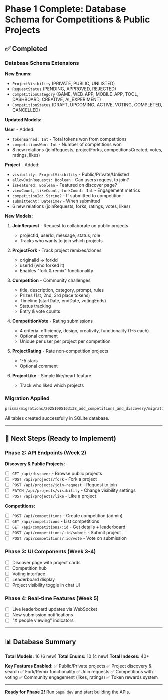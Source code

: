 # Phase 1 Complete: Database Schema for Competitions & Public Projects

## ✅ Completed

### Database Schema Extensions

**New Enums:**
- `ProjectVisibility` (PRIVATE, PUBLIC, UNLISTED)
- `RequestStatus` (PENDING, APPROVED, REJECTED)
- `CompetitionCategory` (GAME, WEB_APP, MOBILE_APP, TOOL, DASHBOARD, CREATIVE, AI_EXPERIMENT)
- `CompetitionStatus` (DRAFT, UPCOMING, ACTIVE, VOTING, COMPLETED, CANCELLED)

**Updated Models:**

**User** - Added:
- `tokenEarned: Int` - Total tokens won from competitions
- `competitionsWon: Int` - Number of competitions won
- 8 new relations (joinRequests, projectForks, competitionsCreated, votes, ratings, likes)

**Project** - Added:
- `visibility: ProjectVisibility` - Public/Private/Unlisted
- `allowJoinRequests: Boolean` - Can users request to join?
- `isFeatured: Boolean` - Featured on discover page?
- `viewCount, likeCount, forkCount: Int` - Engagement metrics
- `competitionId: String?` - If submitted to competition
- `submittedAt: DateTime?` - When submitted
- 6 new relations (joinRequests, forks, ratings, votes, likes)

**New Models:**

1. **JoinRequest** - Request to collaborate on public projects
   - projectId, userId, message, status, role
   - Tracks who wants to join which projects

2. **ProjectFork** - Track project remixes/clones
   - originalId → forkId
   - userId (who forked it)
   - Enables "fork & remix" functionality

3. **Competition** - Community challenges
   - title, description, category, prompt, rules
   - Prizes (1st, 2nd, 3rd place tokens)
   - Timeline (startDate, endDate, votingEnds)
   - Status tracking
   - Entry & vote counts

4. **CompetitionVote** - Rating submissions
   - 4 criteria: efficiency, design, creativity, functionality (1-5 each)
   - Optional comment
   - Unique per user per project per competition

5. **ProjectRating** - Rate non-competition projects
   - 1-5 stars
   - Optional comment

6. **ProjectLike** - Simple like/heart feature
   - Track who liked which projects

### Migration Applied

```bash
prisma/migrations/20251005163138_add_competitions_and_discovery/migration.sql
```

All tables created successfully in SQLite database.

---

## 🎯 Next Steps (Ready to Implement)

### Phase 2: API Endpoints (Week 2)

**Discovery & Public Projects:**
- [ ] `GET /api/discover` - Browse public projects
- [ ] `POST /api/projects/fork` - Fork a project
- [ ] `POST /api/projects/join-request` - Request to join
- [ ] `PATCH /api/projects/visibility` - Change visibility settings
- [ ] `POST /api/projects/like` - Like a project

**Competitions:**
- [ ] `POST /api/competitions` - Create competition (admin)
- [ ] `GET /api/competitions` - List competitions
- [ ] `GET /api/competitions/:id` - Get details + leaderboard
- [ ] `POST /api/competitions/:id/submit` - Submit project
- [ ] `POST /api/competitions/:id/vote` - Vote on submission

### Phase 3: UI Components (Week 3-4)

- [ ] Discover page with project cards
- [ ] Competition hub
- [ ] Voting interface
- [ ] Leaderboard display
- [ ] Project visibility toggle in chat UI

### Phase 4: Real-time Features (Week 5)

- [ ] Live leaderboard updates via WebSocket
- [ ] New submission notifications
- [ ] "X people viewing" indicators

---

## 📊 Database Summary

**Total Models:** 16 (6 new)
**Total Enums:** 10 (4 new)
**Total Indexes:** 40+

**Key Features Enabled:**
✅ Public/Private projects
✅ Project discovery & search
✅ Fork/Remix functionality
✅ Join requests
✅ Competitions with voting
✅ Community engagement (likes, ratings)
✅ Token rewards system

---

**Ready for Phase 2!** Run `pnpm dev` and start building the APIs.
